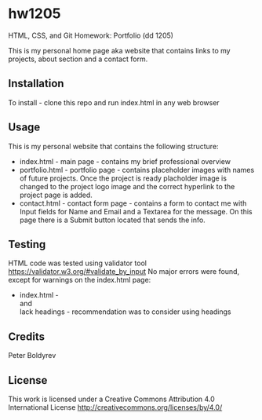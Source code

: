 # hw1205
HTML, CSS, and Git Homework: Portfolio (dd 1205)

This is my personal home page aka website that contains links to my projects, about section and a contact form.

## Installation

To install - clone this repo and run index.html in any web browser

## Usage 

This is my personal website that contains the following structure:
* index.html - main page - contains my brief professional overview
* portfolio.html - portfolio page - contains placeholder images with names of future projects. Once the project is ready placholder image is changed to the project logo image and the correct hyperlink to the project page is added.
* contact.html - contact form page - contains a form to contact me with Input fields for Name and Email and a Textarea for the message. On this page there is a Submit button located that sends the info.

## Testing

HTML code was tested using validator tool https://validator.w3.org/#validate_by_input
No major errors were found, except for warnings on the index.html page:
* index.html - <section> and <article> lack headings - recommendation was to consider using headings


## Credits

Peter Boldyrev


## License

This work is licensed under a Creative Commons Attribution 4.0 International License http://creativecommons.org/licenses/by/4.0/
